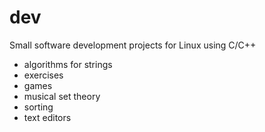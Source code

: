 # dev

Small software development projects for Linux using C/C++ 

* algorithms for strings
* exercises
* games
* musical set theory
* sorting
* text editors